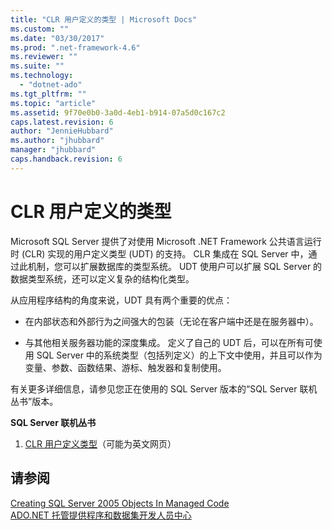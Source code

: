 ```yaml
---
title: "CLR 用户定义的类型 | Microsoft Docs"
ms.custom: ""
ms.date: "03/30/2017"
ms.prod: ".net-framework-4.6"
ms.reviewer: ""
ms.suite: ""
ms.technology: 
  - "dotnet-ado"
ms.tgt_pltfrm: ""
ms.topic: "article"
ms.assetid: 9f70e0b0-3a0d-4eb1-b914-07a5d0c167c2
caps.latest.revision: 6
author: "JennieHubbard"
ms.author: "jhubbard"
manager: "jhubbard"
caps.handback.revision: 6
---
```

# CLR 用户定义的类型
Microsoft SQL Server 提供了对使用 Microsoft .NET Framework 公共语言运行时 \(CLR\) 实现的用户定义类型 \(UDT\) 的支持。  CLR 集成在 SQL Server 中，通过此机制，您可以扩展数据库的类型系统。  UDT 使用户可以扩展 SQL Server 的数据类型系统，还可以定义复杂的结构化类型。  
  
 从应用程序结构的角度来说，UDT 具有两个重要的优点：  
  
-   在内部状态和外部行为之间强大的包装（无论在客户端中还是在服务器中）。  
  
-   与其他相关服务器功能的深度集成。  定义了自己的 UDT 后，可以在所有可使用 SQL Server 中的系统类型（包括列定义）的上下文中使用，并且可以作为变量、参数、函数结果、游标、触发器和复制使用。  
  
 有关更多详细信息，请参见您正在使用的 SQL Server 版本的“SQL Server 联机丛书”版本。  
  
 **SQL Server 联机丛书**  
  
1.  [CLR 用户定义类型](http://go.microsoft.com/fwlink/?LinkId=98366)（可能为英文网页）  
  
## 请参阅  
 [Creating SQL Server 2005 Objects In Managed Code](http://msdn.microsoft.com/zh-cn/5358a825-e19b-49aa-8214-674ce5fed1da)   
 [ADO.NET 托管提供程序和数据集开发人员中心](http://go.microsoft.com/fwlink/?LinkId=217917)